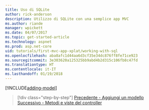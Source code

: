 ```yaml
---
title: Uso di SQLite
author: rick-anderson
description: Utilizzo di SQLite con una semplice app MVC
ms.author: riande
manager: wpickett
ms.date: 04/07/2017
ms.topic: get-started-article
ms.technology: aspnet
ms.prod: asp.net-core
uid: tutorials/first-mvc-app-xplat/working-with-sql
ms.openlocfilehash: aba8afc1d44aa6d3cf35e34dc876ff8fe71ce923
ms.sourcegitcommit: 3e303620a125325bb9abd4b2d315c106fb8c47fd
ms.translationtype: HT
ms.contentlocale: it-IT
ms.lasthandoff: 01/19/2018
---
```

[!INCLUDE[adding-model](../../includes/mvc-intro/sql.md)]

>[!div class="step-by-step"]
[Precedente - Aggiungi un modello](adding-model.md)
[Successivo - Metodi e viste del controller](controller-methods-views.md)
